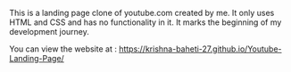 This is a landing page clone of youtube.com created by me. It only uses HTML and CSS and has no functionality in it. It marks the beginning of my development journey.

You can view the website at : https://krishna-baheti-27.github.io/Youtube-Landing-Page/
